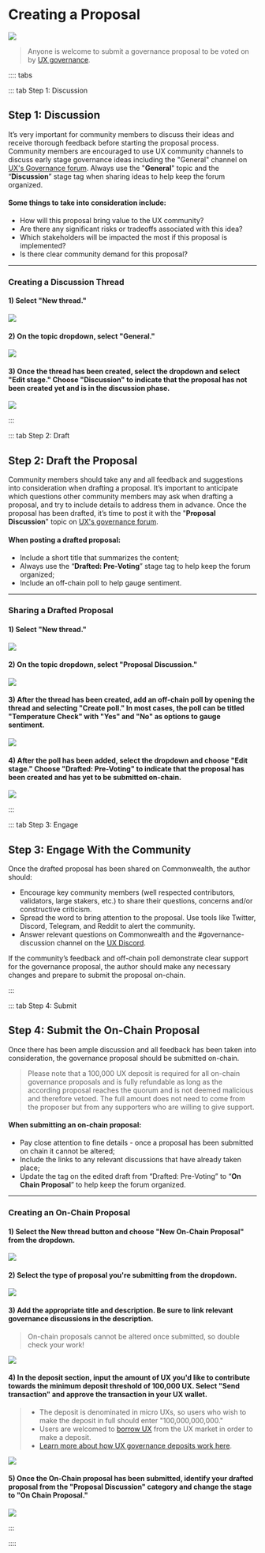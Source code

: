 # Creating a Proposal

![](/bg/creating-a-proposal.png)

> Anyone is welcome to submit a governance proposal to be voted on by [UX governance](/governance/governance-overview/introduction).

:::: tabs

::: tab Step 1: Discussion

## Step 1: Discussion

It’s very important for community members to discuss their ideas and receive thorough feedback before starting the proposal process. Community members are encouraged to use UX community channels to discuss early stage governance ideas including the "General" channel on [UX's Governance forum](https://gov.umee.cc/discussions/General). Always use the "**General**" topic and the “**Discussion**” stage tag when sharing ideas to help keep the forum organized.

#### Some things to take into consideration include:

- How will this proposal bring value to the UX community?
- Are there any significant risks or tradeoffs associated with this idea?
- Which stakeholders will be impacted the most if this proposal is implemented?
- Is there clear community demand for this proposal?

---

### Creating a Discussion Thread

#### 1) Select "New thread."

![](/bg/discussion-1.png)

#### 2) On the topic dropdown, select "General."

![](/bg/discussion-2.png)

#### 3) Once the thread has been created, select the dropdown and select "Edit stage." Choose "Discussion" to indicate that the proposal has not been created yet and is in the discussion phase.

![](/bg/discussion-3.png)

:::

::: tab Step 2: Draft

## Step 2: Draft the Proposal

Community members should take any and all feedback and suggestions into consideration when drafting a proposal. It’s important to anticipate which questions other community members may ask when drafting a proposal, and try to include details to address them in advance. Once the proposal has been drafted, it’s time to post it with the "**Proposal Discussion**" topic on [UX's governance forum](https://gov.umee.cc/).

#### When posting a drafted proposal:

- Include a short title that summarizes the content;
- Always use the “**Drafted: Pre-Voting**” stage tag to help keep the forum organized;
- Include an off-chain poll to help gauge sentiment.

---

### Sharing a Drafted Proposal

#### 1) Select "New thread."

![](/bg/draft-1.png)

#### 2) On the topic dropdown, select "Proposal Discussion."

![](/bg/draft-2.png)

#### 3) After the thread has been created, add an off-chain poll by opening the thread and selecting "Create poll." In most cases, the poll can be titled "Temperature Check" with "Yes" and "No" as options to gauge sentiment.

![](/bg/draft-3.png)

#### 4) After the poll has been added, select the dropdown and choose "Edit stage." Choose "Drafted: Pre-Voting" to indicate that the proposal has been created and has yet to be submitted on-chain.

![](/bg/draft-4.png)

:::

::: tab Step 3: Engage

## Step 3: Engage With the Community

Once the drafted proposal has been shared on Commonwealth, the author should:

- Encourage key community members (well respected contributors, validators, large stakers, etc.) to share their questions, concerns and/or constructive criticism.
- Spread the word to bring attention to the proposal. Use tools like Twitter, Discord, Telegram, and Reddit to alert the community.
- Answer relevant questions on Commonwealth and the #governance-discussion channel on the [UX Discord](https://discord.gg/uxchain).

If the community’s feedback and off-chain poll demonstrate clear support for the governance proposal, the author should make any necessary changes and prepare to submit the proposal on-chain.

:::

::: tab Step 4: Submit

## Step 4: Submit the On-Chain Proposal

Once there has been ample discussion and all feedback has been taken into consideration, the governance proposal should be submitted on-chain.

> Please note that a 100,000 UX deposit is required for all on-chain governance proposals and is fully refundable as long as the according proposal reaches the quorum and is not deemed malicious and therefore vetoed. The full amount does not need to come from the proposer but from any supporters who are willing to give support.

#### When submitting an on-chain proposal:

- Pay close attention to fine details - once a proposal has been submitted on chain it cannot be altered;
- Include the links to any relevant discussions that have already taken place;
- Update the tag on the edited draft from “Drafted: Pre-Voting” to “**On Chain Proposal**” to help keep the forum organized.

---

### Creating an On-Chain Proposal

#### 1) Select the New thread button and choose "New On-Chain Proposal" from the dropdown.

![](/bg/new-proposal.png)

#### 2) Select the type of proposal you're submitting from the dropdown.

![](/bg/text-proposal.png)

#### 3) Add the appropriate title and description. Be sure to link relevant governance discussions in the description.

> On-chain proposals cannot be altered once submitted, so double check your work!

![](/bg/add-title-details.png)

#### 4) In the deposit section, input the amount of UX you'd like to contribute towards the minimum deposit threshold of 100,000 UX. Select "Send transaction" and approve the transaction in your UX wallet.

> - The deposit is denominated in micro UXs, so users who wish to make the deposit in full should enter "100,000,000,000."
> - Users are welcomed to [borrow UX](/users/using-the-web-app/borrow-repay) from the UX market in order to make a deposit.
> - [Learn more about how UX governance deposits work here](/governance/governance-overview/how-it-works).

![](/bg/input-deposit-amount.png)

#### 5) Once the On-Chain proposal has been submitted, identify your drafted proposal from the "Proposal Discussion" category and change the stage to "On Chain Proposal."

![](/bg/submit-3.png)

:::

::::
